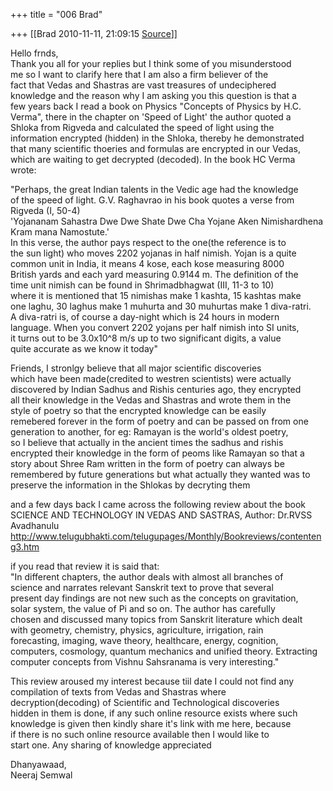 +++
title = "006 Brad"

+++
[[Brad	2010-11-11, 21:09:15 [Source](https://groups.google.com/g/samskrita/c/d8OA7E-7WOU)]]



Hello frnds,  
Thank you all for your replies but I think some of you misunderstood  
me so I want to clarify here that I am also a firm believer of the  
fact that Vedas and Shastras are vast treasures of undeciphered  
knowledge and the reason why I am asking you this question is that a  
few years back I read a book on Physics "Concepts of Physics by H.C.  
Verma", there in the chapter on 'Speed of Light' the author quoted a  
Shloka from Rigveda and calculated the speed of light using the  
information encrypted (hidden) in the Shloka, thereby he demonstrated  
that many scientific thoeries and formulas are encrypted in our Vedas,  
which are waiting to get decrypted (decoded). In the book HC Verma  
wrote:  
  
"Perhaps, the great Indian talents in the Vedic age had the knowledge  
of the speed of light. G.V. Raghavrao in his book quotes a verse from  
Rigveda (I, 50-4)  
'Yojananam Sahastra Dwe Dwe Shate Dwe Cha Yojane Aken Nimishardhena  
Kram mana Namostute.'  
In this verse, the author pays respect to the one(the reference is to  
the sun light) who moves 2202 yojanas in half nimish. Yojan is a quite  
common unit in India, it means 4 kose, each kose measuring 8000  
British yards and each yard measuring 0.9144 m. The definition of the  
time unit nimish can be found in Shrimadbhagwat (III, 11-3 to 10)  
where it is mentioned that 15 nimishas make 1 kashta, 15 kashtas make  
one laghu, 30 laghus make 1 muhurta and 30 muhurtas make 1 diva-ratri.  
A diva-ratri is, of course a day-night which is 24 hours in modern  
language. When you convert 2202 yojans per half nimish into SI units,  
it turns out to be 3.0x10^8 m/s up to two significant digits, a value  
quite accurate as we know it today"  
  
Friends, I stronlgy believe that all major scientific discoveries  
which have been made(credited to westren scientists) were actually  
discovered by Indian Sadhus and Rishis centuries ago, they encrypted  
all their knowledge in the Vedas and Shastras and wrote them in the  
style of poetry so that the encrypted knowledge can be easily  
remebered forever in the form of poetry and can be passed on from one  
generation to another, for eg: Ramayan is the world's oldest poetry,  
so I believe that actually in the ancient times the sadhus and rishis  
encrypted their knowledge in the form of peoms like Ramayan so that a  
story about Shree Ram written in the form of poetry can always be  
remembered by future generations but what actually they wanted was to  
preserve the information in the Shlokas by decryting them  
  
and a few days back I came across the following review about the book  
SCIENCE AND TECHNOLOGY IN VEDAS AND SASTRAS, Author: Dr.RVSS  
Avadhanulu  
<http://www.telugubhakti.com/telugupages/Monthly/Bookreviews/contenteng3.htm>  
  
if you read that review it is said that:  
"In different chapters, the author deals with almost all branches of  
science and narrates relevant Sanskrit text to prove that several  
present day findings are not new such as the concepts on gravitation,  
solar system, the value of Pi and so on. The author has carefully  
chosen and discussed many topics from Sanskrit literature which dealt  
with geometry, chemistry, physics, agriculture, irrigation, rain  
forecasting, imaging, wave theory, healthcare, energy, cognition,  
computers, cosmology, quantum mechanics and unified theory. Extracting  
computer concepts from Vishnu Sahsranama is very interesting."  
  
This review aroused my interest because tiil date I could not find any  
compilation of texts from Vedas and Shastras where  
decryption(decoding) of Scientific and Technological discoveries  
hidden in them is done, if any such online resource exists where such  
knowledge is given then kindly share it's link with me here, because  
if there is no such online resource available then I would like to  
start one. Any sharing of knowledge appreciated  
  
Dhanyawaad,  
Neeraj Semwal  

